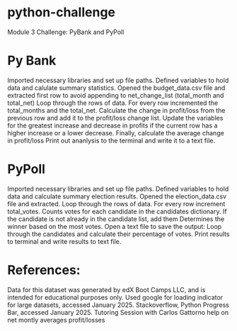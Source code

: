 # python-challenge
Module 3 Challenge: PyBank and PyPoll
# Py Bank
Imported necessary libraries and set up file paths.
Defined variables to hold data and calulate summary statistics.
Opened the budget_data.csv file and extracted first row to avoid appending to net_change_list (total_month and total_net)
Loop through the rows of data. For every row incremented the total_months and the total_net.
Calculate the change in profit/loss from the previous row and add it to the profit/loss change list.
Update the variables for the greatest increase and decrease in profits if the current row has a higher increase or a lower decrease.
Finally, calculate the average change in profit/loss
Print out ananlysis to the terminal and write it to a text file.
# PyPoll
Imported necessary libraries and set up file paths.
Defined variables to hold data and calculate summary election results.
Opened the election_data.csv file and extracted. 
Loop through the rows of data. For every row increment total_votes. 
Counts votes for each candidate in the candidates dictionary.
If the candidate is not already in the candidate list, add them
Determines the winner based on the most votes.
Open a text file to save the output: 
Loop through the candidates and calculate their percentage of votes.
Print results to terminal and write results to text file.
# References:
Data for this dataset was generated by edX Boot Camps LLC, and is intended for educational purposes only.
Used google for loading indicator for large datasets, accessed January 2025.
Stackoverflow, Python Progress Bar, accessed January 2025.
Tutoring Session with Carlos Gattorno help on net montly averages profit/losses
